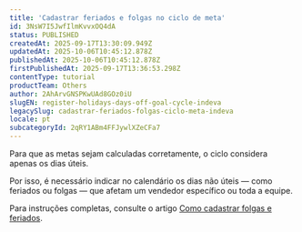 ```yaml
---
title: 'Cadastrar feriados e folgas no ciclo de meta'
id: 3NsW7I5JwfIlmKvvxOQ4dA
status: PUBLISHED
createdAt: 2025-09-17T13:30:09.949Z
updatedAt: 2025-10-06T10:45:12.878Z
publishedAt: 2025-10-06T10:45:12.878Z
firstPublishedAt: 2025-09-17T13:36:53.298Z
contentType: tutorial
productTeam: Others
author: 2AhArvGNSPKwUAd8GOz0iU
slugEN: register-holidays-days-off-goal-cycle-indeva
legacySlug: cadastrar-feriados-folgas-ciclo-meta-indeva
locale: pt
subcategoryId: 2qRY1ABm4FFJywlXZeCFa7
---
```


Para que as metas sejam calculadas corretamente, o ciclo considera apenas os dias úteis.

Por isso, é necessário indicar no calendário os dias não úteis — como feriados ou folgas — que afetam um vendedor específico ou toda a equipe.

Para instruções completas, consulte o artigo [Como cadastrar folgas e feriados](/pt/tutorial/folgas-e-feriados-indeva--1EowcHY0U9nP2oov3mN26S).

